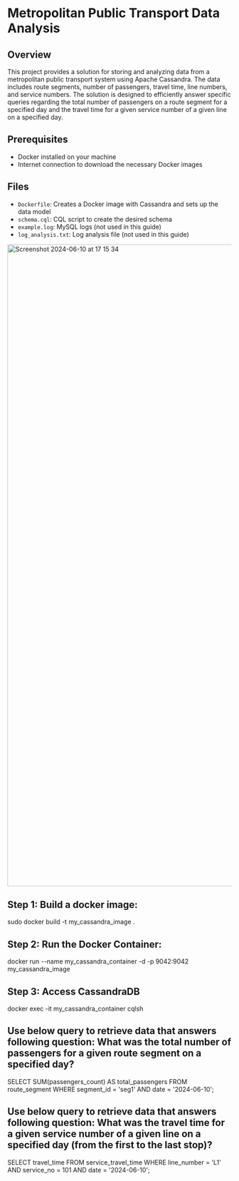 # Metropolitan Public Transport Data Analysis

## Overview
This project provides a solution for storing and analyzing data from a metropolitan public transport system using Apache Cassandra. The data includes route segments, number of passengers, travel time, line numbers, and service numbers. The solution is designed to efficiently answer specific queries regarding the total number of passengers on a route segment for a specified day and the travel time for a given service number of a given line on a specified day.

## Prerequisites
- Docker installed on your machine
- Internet connection to download the necessary Docker images

## Files
- `Dockerfile`: Creates a Docker image with Cassandra and sets up the data model
- `schema.cql`: CQL script to create the desired schema
- `example.log`: MySQL logs (not used in this guide)
- `log_analysis.txt`: Log analysis file (not used in this guide)

<img width="1440" alt="Screenshot 2024-06-10 at 17 15 34" src="https://github.com/MatforZo/Cassandra/assets/121509790/784046fe-4e6f-419a-a969-d2116d7b2a64">

## Step 1: Build a docker image:

sudo docker build -t my_cassandra_image .

## Step 2: Run the Docker Container:

docker run --name my_cassandra_container -d -p 9042:9042 my_cassandra_image

## Step 3: Access CassandraDB

docker exec -it my_cassandra_container cqlsh

## Use below query to retrieve data that answers following question: What was the total number of passengers for a given route segment on a specified day?

SELECT SUM(passengers_count) AS total_passengers
FROM route_segment
WHERE segment_id = 'seg1' AND date = '2024-06-10';

## Use below query to retrieve data that answers following question: What was the travel time for a given service number of a given line on a specified day (from the first to the last stop)?

SELECT travel_time
FROM service_travel_time
WHERE line_number = 'L1' AND service_no = 101 AND date = '2024-06-10';
